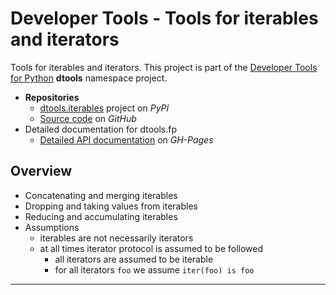 # Developer Tools - Tools for iterables and iterators

Tools for iterables and iterators. This project is part of the
[Developer Tools for Python][4] **dtools** namespace project.

- **Repositories**
  - [dtools.iterables][1] project on *PyPI*
  - [Source code][2] on *GitHub*
- Detailed documentation for dtools.fp
  - [Detailed API documentation][3] on *GH-Pages*

## Overview

- Concatenating and merging iterables
- Dropping and taking values from iterables
- Reducing and accumulating iterables
- Assumptions
  - iterables are not necessarily iterators
  - at all times iterator protocol is assumed to be followed
    - all iterators are assumed to be iterable
    - for all iterators `foo` we assume `iter(foo) is foo`

______________________________________________________________________

[1]: https://pypi.org/project/dtools.iterables/
[2]: https://github.com/grscheller/dtools-iterables/
[3]: https://grscheller.github.io/dtools-namespace-projects/iterables/
[4]: https://github.com/grscheller/dtools-namespace-projects/blob/main/README.md
